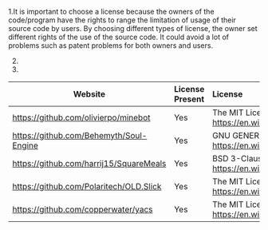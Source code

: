 1.It is important to choose a license because the owners of the code/program have the rights to range the limitation of usage
of their source code by users. By choosing different types of license, the owner set different rights of the use of the source
code. It could avoid a lot of problems such as patent problems for both owners and users. 

2.



10.
Website | License Present | License
---------|:----------|:-------
https://github.com/olivierpo/minebot | Yes | The MIT License (MIT) https://en.wikipedia.org/wiki/MIT_License
https://github.com/Behemyth/Soul-Engine | Yes | GNU GENERAL PUBLIC LICENSE https://en.wikipedia.org/wiki/GNU_General_Public_License
https://github.com/harrij15/SquareMeals | Yes | BSD 3-Clause LICENSE https://en.wikipedia.org/wiki/BSD_licenses
https://github.com/Polaritech/OLD.Slick | Yes | The MIT License (MIT) https://en.wikipedia.org/wiki/MIT_License
https://github.com/copperwater/yacs | Yes | The MIT License (MIT) https://en.wikipedia.org/wiki/MIT_License
